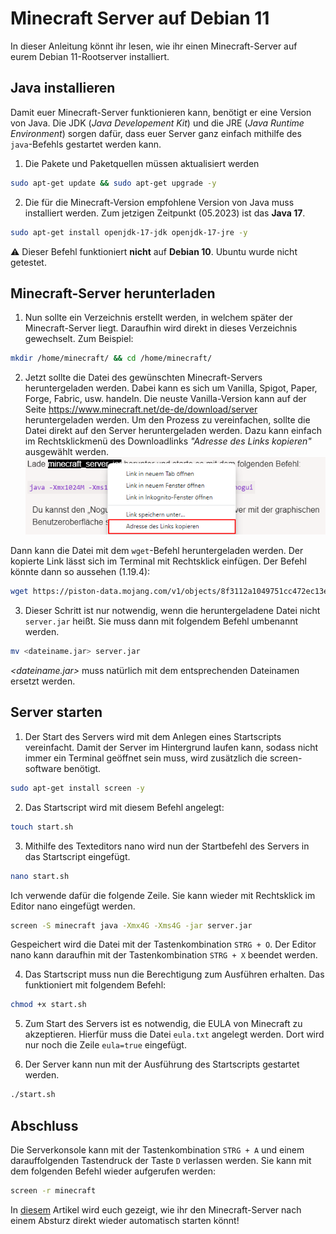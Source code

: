 # Minecraft Server auf Debian 11
In dieser Anleitung könnt ihr lesen, wie ihr einen Minecraft-Server auf eurem Debian 11-Rootserver installiert.
## Java installieren
Damit euer Minecraft-Server funktionieren kann, benötigt er eine Version von Java. Die JDK (*Java Developement Kit*) und die JRE (*Java Runtime Environment*) sorgen dafür, dass euer Server ganz einfach mithilfe des `java`-Befehls gestartet werden kann.

1. Die Pakete und Paketquellen müssen aktualisiert werden
```bash
sudo apt-get update && sudo apt-get upgrade -y
```
2. Die für die Minecraft-Version empfohlene Version von Java muss installiert werden. Zum jetzigen Zeitpunkt (05.2023) ist das **Java 17**.
```bash
sudo apt-get install openjdk-17-jdk openjdk-17-jre -y
```
:warning: Dieser Befehl funktioniert **nicht** auf **Debian 10**. Ubuntu wurde nicht getestet.

## Minecraft-Server herunterladen
1. Nun sollte ein Verzeichnis erstellt werden, in welchem später der Minecraft-Server liegt. Daraufhin wird direkt in dieses Verzeichnis gewechselt. Zum Beispiel:
```bash
mkdir /home/minecraft/ && cd /home/minecraft/
```

2. Jetzt sollte die Datei des gewünschten Minecraft-Servers heruntergeladen werden. Dabei kann es sich um Vanilla, Spigot, Paper, Forge, Fabric, usw. handeln. Die neuste Vanilla-Version kann auf der Seite https://www.minecraft.net/de-de/download/server heruntergeladen werden. Um den Prozess zu vereinfachen, sollte die Datei direkt auf den Server heruntergeladen werden. Dazu kann einfach im Rechtsklickmenü des Downloadlinks *"Adresse des Links kopieren"* ausgewählt werden.
![Adresse des Links kopieren](../.gitbook/assets/minecraft-server-download-adresse-kopieren.png)

Dann kann die Datei mit dem `wget`-Befehl heruntergeladen werden. Der kopierte Link lässt sich im Terminal mit Rechtsklick einfügen. Der Befehl könnte dann so aussehen (1.19.4):
```bash
wget https://piston-data.mojang.com/v1/objects/8f3112a1049751cc472ec13e397eade5336ca7ae/server.jar
```
3. Dieser Schritt ist nur notwendig, wenn die heruntergeladene Datei nicht `server.jar` heißt. Sie muss dann mit folgendem Befehl umbenannt werden.
```bash
mv <dateiname.jar> server.jar
```
*<dateiname.jar>* muss natürlich mit dem entsprechenden Dateinamen ersetzt werden.

## Server starten
1. Der Start des Servers wird mit dem Anlegen eines Startscripts vereinfacht. Damit der Server im Hintergrund laufen kann, sodass nicht immer ein Terminal geöffnet sein muss, wird zusätzlich die screen-software benötigt.
```bash
sudo apt-get install screen -y
```
2. Das Startscript wird mit diesem Befehl angelegt:
```bash
touch start.sh
```
3. Mithilfe des Texteditors nano wird nun der Startbefehl des Servers in das Startscript eingefügt.
```bash
nano start.sh
```
Ich verwende dafür die folgende Zeile. Sie kann wieder mit Rechtsklick im Editor nano eingefügt werden.
```bash
screen -S minecraft java -Xmx4G -Xms4G -jar server.jar
```
Gespeichert wird die Datei mit der Tastenkombination `STRG + O`. Der Editor nano kann daraufhin mit der Tastenkombination `STRG + X` beendet werden.

4. Das Startscript muss nun die Berechtigung zum Ausführen erhalten. Das funktioniert mit folgendem Befehl:
```bash
chmod +x start.sh
```
5. Zum Start des Servers ist es notwendig, die EULA von Minecraft zu akzeptieren. Hierfür muss die Datei `eula.txt` angelegt werden. Dort wird nur noch die Zeile `eula=true` eingefügt.

6. Der Server kann nun mit der Ausführung des Startscripts gestartet werden.
```bash
./start.sh
```

## Abschluss
Die Serverkonsole kann mit der Tastenkombination `STRG + A` und einem darauffolgenden Tastendruck der Taste `D` verlassen werden. Sie kann mit dem folgenden Befehl wieder aufgerufen werden:
```bash
screen -r minecraft
```
In [diesem](/rootserver/minecraft-auto-start.md) Artikel wird euch gezeigt, wie ihr den Minecraft-Server nach einem Absturz direkt wieder automatisch starten könnt!
